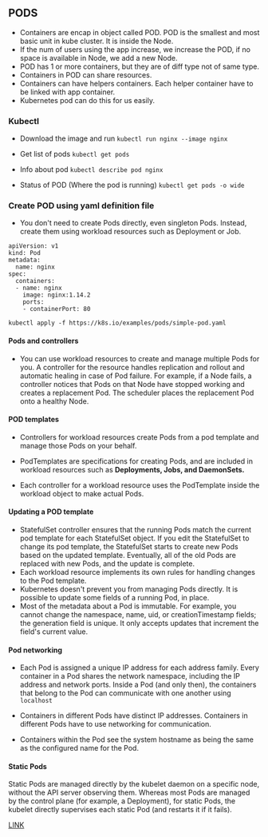 ## PODS

* Containers are encap in object called POD. POD is the smallest and most basic unit in kube cluster. It is inside the Node.
* If the num of users using the app increase, we increase the POD, if no space is available in Node, we add a new Node.
* POD has 1 or more containers, but they are of diff type not of same type.
* Containers in POD can share resources.
* Containers can have helpers containers. Each helper container have to be linked with app container.
* Kubernetes pod can do this for us easily.

### Kubectl
* Download the image and run
`kubectl run nginx --image nginx`

* Get list of pods
`kubectl get pods`

* Info about pod
`kubectl describe pod nginx`

* Status of POD (Where the pod is running)
`kubectl get pods -o wide`

### Create POD using yaml definition file

* You don't need to create Pods directly, even singleton Pods. Instead, create them using workload resources such as Deployment or Job.

```
apiVersion: v1
kind: Pod
metadata:
  name: nginx
spec:
  containers:
  - name: nginx
    image: nginx:1.14.2
    ports:
    - containerPort: 80
```

`kubectl apply -f https://k8s.io/examples/pods/simple-pod.yaml`

#### Pods and controllers 

* You can use workload resources to create and manage multiple Pods for you. A controller for the resource handles replication and rollout and automatic healing in case of Pod failure. For example, if a Node fails, a controller notices that Pods on that Node have stopped working and creates a replacement Pod. The scheduler places the replacement Pod onto a healthy Node.

#### POD templates

* Controllers for workload resources create Pods from a pod template and manage those Pods on your behalf.
* PodTemplates are specifications for creating Pods, and are included in workload resources such as <b> Deployments, Jobs, and DaemonSets. </b>

* Each controller for a workload resource uses the PodTemplate inside the workload object to make actual Pods.

#### Updating a POD template

* StatefulSet controller ensures that the running Pods match the current pod template for each StatefulSet object. If you edit the StatefulSet to change its pod template, the StatefulSet starts to create new Pods based on the updated template. Eventually, all of the old Pods are replaced with new Pods, and the update is complete.
* Each workload resource implements its own rules for handling changes to the Pod template.
* Kubernetes doesn't prevent you from managing Pods directly. It is possible to update some fields of a running Pod, in place.
* Most of the metadata about a Pod is immutable. For example, you cannot change the namespace, name, uid, or creationTimestamp fields; the generation field is unique. It only accepts updates that increment the field's current value.

#### Pod networking 
* Each Pod is assigned a unique IP address for each address family. Every container in a Pod shares the network namespace, including the IP address and network ports. Inside a Pod (and only then), the containers that belong to the Pod can communicate with one another using `localhost`
  
* Containers in different Pods have distinct IP addresses. Containers in different Pods have to use networking for communication.

* Containers within the Pod see the system hostname as being the same as the configured name for the Pod.

#### Static Pods
Static Pods are managed directly by the kubelet daemon on a specific node, without the API server observing them. Whereas most Pods are managed by the control plane (for example, a Deployment), for static Pods, the kubelet directly supervises each static Pod (and restarts it if it fails).

<a href='https://kubernetes.io/docs/concepts/workloads/pods/'>LINK</a>








